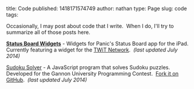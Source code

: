 title: Code
published: 1418171574749
author: nathan
type: Page
slug: code
tags: 


Occasionally, I may post about code that I write.  When I do, I'll try to summarize all of those posts here.

<a title="Status Board Widgets" href="http://statusboard.nwalker.org"><strong>Status Board Widgets</strong></a> - Widgets for Panic's Status Board app for the iPad.  Currently featuring a widget for the <a title="TWiT" href="http://twit.tv">TWiT Network</a>.  <em>(last updated July 2014)</em>

<a href="http://code.nwalker.org/sudoku-solver/" target="_blank">Sudoku Solver</a> - A JavaScript program that solves Sudoku puzzles.  Developed for the Gannon University Programming Contest.  <a href="https://github.com/nathan-walker/sudoku-solver" target="_blank">Fork it on GitHub</a>.  <em>(last updated July 2014)</em>